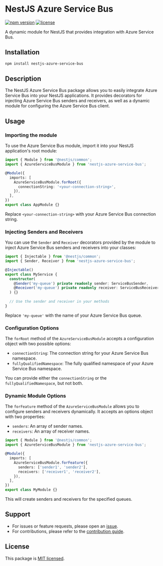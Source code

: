 # NestJS Azure Service Bus

[![npm version](https://img.shields.io/npm/v/nestjs-azure-service-bus.svg)](https://www.npmjs.com/package/nestjs-azure-service-bus)
[![license](https://img.shields.io/npm/l/nestjs-azure-service-bus.svg)](https://github.com/engcfraposo/nestjs-azure-service-bus/LICENSE)

A dynamic module for NestJS that provides integration with Azure Service Bus.

## Installation

```bash
npm install nestjs-azure-service-bus
```

## Description

The NestJS Azure Service Bus package allows you to easily integrate Azure Service Bus into your NestJS applications. It provides decorators for injecting Azure Service Bus senders and receivers, as well as a dynamic module for configuring the Azure Service Bus client.

## Usage

### Importing the module

To use the Azure Service Bus module, import it into your NestJS application's root module:

```typescript
import { Module } from '@nestjs/common';
import { AzureServiceBusModule } from 'nestjs-azure-service-bus';

@Module({
  imports: [
    AzureServiceBusModule.forRoot({
      connectionString: '<your-connection-string>',
    }),
  ],
})
export class AppModule {}
```

Replace `<your-connection-string>` with your Azure Service Bus connection string.

### Injecting Senders and Receivers

You can use the `Sender` and `Receiver` decorators provided by the module to inject Azure Service Bus senders and receivers into your classes:

```typescript
import { Injectable } from '@nestjs/common';
import { Sender, Receiver } from 'nestjs-azure-service-bus';

@Injectable()
export class MyService {
  constructor(
    @Sender('my-queue') private readonly sender: ServiceBusSender,
    @Receiver('my-queue') private readonly receiver: ServiceBusReceiver,
  ) {}
  
  // Use the sender and receiver in your methods
}
```

Replace `'my-queue'` with the name of your Azure Service Bus queue.

### Configuration Options

The `forRoot` method of the `AzureServiceBusModule` accepts a configuration object with two possible options:

- `connectionString`: The connection string for your Azure Service Bus namespace.
- `fullyQualifiedNamespace`: The fully qualified namespace of your Azure Service Bus namespace.

You can provide either the `connectionString` or the `fullyQualifiedNamespace`, but not both.

### Dynamic Module Options

The `forFeature` method of the `AzureServiceBusModule` allows you to configure senders and receivers dynamically. It accepts an options object with two properties:

- `senders`: An array of sender names.
- `receivers`: An array of receiver names.

```typescript
import { Module } from '@nestjs/common';
import { AzureServiceBusModule } from 'nestjs-azure-service-bus';

@Module({
  imports: [
    AzureServiceBusModule.forFeature({
      senders: ['sender1', 'sender2'],
      receivers: ['receiver1', 'receiver2'],
    }),
  ],
})
export class MyModule {}
```

This will create senders and receivers for the specified queues.

## Support

- For issues or feature requests, please open an [issue](https://github.com/engcfraposo/nestjs-azure-service-bus/issues).
- For contributions, please refer to the [contribution guide](https://github.com/engcfraposo/nestjs-azure-service-bus/blob/main/CONTRIBUTING.md).

## License

This package is [MIT licensed](https://github.com/engcfraposo/nestjs-azure-service-bus/blob/main/LICENSE).
